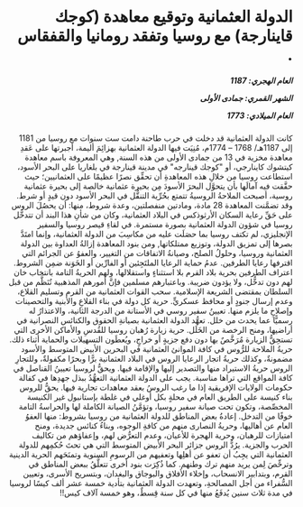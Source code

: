 <h1 dir="rtl">الدولة العثمانية وتوقيع معاهدة (كوجك قاينارجة) مع روسيا وتفقد رومانيا والقفقاس .</h1>

<h5 dir="rtl">العام الهجري:  1187

الشهر القمري: جمادى الأولى

العام الميلادي: 1773</h5>

<p dir="rtl">كانت الدولة العثمانية قد دخلت في حرب طاحنة دامت ست سنوات مع روسيا من 1181 إلى 1187هـ/ 1768 – 1774م، مُنِيَت فيها الدولة العثمانية بهزائِمَ أليمة، أجبرتها على عَقدِ معاهدة مخزية في 13 من جمادى الأولى من هذه السنة, وهي المعروفة باسم معاهدة كيتشوك كاينارجي، أو "كوجك قينارجه" في مدينة قينارجة في بلغاريا على البحر الأسود، استطاعت روسيا من خلالِ هذه المعاهدةِ أن تحقِّق نصرًا عظيمًا على العثمانيين؛ حيث حقَّقت فيه آمالَها بأن يتحوَّل البحرَ الأسودَ مِن بحيرة عثمانية خالصة إلى بحيرة عثمانية روسية، أصبحت الملاحةُ الروسيةُ تتمتع بحُرِّية التنقُّل في البحر الأسود دون قيدٍ أو شرط. وقد تضمَّنت المعاهدة 28 مادة، ومادتين منفصلتين، وعدة شروط، منها: أن يحصُلَ الروس على حَقِّ رعاية السكان الأرثوذكس في البلاد العثمانية، وكان من شأنِ هذا البند أن تتدخَّل روسيا في شؤون الدولة العثمانية بصورة مستمرة. في لقاءِ قيصر روسيا والسفير الإنجليزي، لم تكتف روسيا بما حصَلَت عليه من مكاسِبَ من الدولة العثمانية، وإنما امتَدَّ بصرها إلى تمزيق الدولة، وتوزيع ممتلكاتها, ومن بنود المعاهدة إزالةُ العداوة بين الدولة العثمانية وروسيا، وحلولُ الصلح، وصيانةُ الاتفاقات من التغيير، والعفوُ عن الجرائم التي اقترفها رعايا الطرفين. عدمُ حماية الرعايا الملتَجِئين أو الفارِّين أو الخَوَنة ضمِن الشروط. اعتراف الطرفين بحرية بلاد القرم بلا استثناءٍ واستقلالها، ولهم الحريةُ التامة بانتخاب خان لهم دون تدخُّل، ولا يؤدون ضريبة. وباعتبارهم مسلمين فإنَّ أمورهم المذهبية تُنَظَّم من قبل السلطان بمقتضى الشريعة الإسلامية. سحب القوات العثمانية من القرم وتسليم القلاع، وعدم إرسال جنودٍ أو محافظ عسكريٍّ. حرية كل دولة في بناء القلاعِ والأبنية والتحصينات وإصلاحِ ما يلزم منها. تعيينُ سفير روسي في الأستانة من الدرجة الثانية، والاعتذارُ له رسميًّا عما يحدث من خلل. تعهُّد الدولة العثمانية بصيانةِ الحقوق والكنائس النصرانية في أراضيها، ومنح الرخصة من الخَلَل. حرية زيارة رُهبان روسيا للقُدسِ والأماكن الأخرى التي تستحِقُّ الزيارة مُرَخَّصٌ بها دون دفع جزيةٍ أو خراجٍ، ويُعطَون التسهيلات والحماية أثناء ذلك. حريةُ الملاحة للرُّوس في كافة الموانئ العثمانية في البحرين الأبيض المتوسط والأسود مضمونةٌ، وكذلك حريةُ اتجار الرعايا الروس في البلاد العثمانية برًّا وبحرًا مكفولةٌ، وللتجارِ الروس حريةُ الاستيراد منها والتصدير إليها والإقامة فيها. ويحقُّ لروسيا تعيينُ القناصل في كافة المواقع التي تراها مناسبة. يجب على الدولة العثمانية التعهُّدُ ببذل جهدِها في كفالة حكومات الولايات الإفريقية إذا ما رغب الروسُ بعقد معاهدات تجارية فيها. يحقُّ للروس بناء كنيسة على الطريق العام في محلةٍ بكل أوغلي في غلطة بإستانبول غير الكنيسة المخصِّصة، وتكون تحت صيانة سفير روسيا، وتؤمَّنُ الصيانة الكاملة لها والحراسةُ التامة خوفًا من التدخل. إعادةُ بعض المناطق للدولة العثمانية من روسيا بشروط: منها العفوُ العام عن أهاليها، وحريةُ النصارى منهم من كافةِ الوجوه، وبناءُ كنائس جديدة، ومنح امتيازات للرهبان، وحرية الهجرة للأعيان، وعدم التعرُّض لهم، وإعفاؤهم من تكاليف الحرب والجزية. يرُدُّ الروس جزائر البحر الأبيض المتوسط التي هي تحتَ حُكمِهم للدولة العثمانية التي يجِبُ أن تعفو عن أهلِها وتعفيهم من الرسومِ السنوية وتمنَحَهم الحرية الدينية وترخِّصَ لِمن يريد منهم ترك وطنهم. كما ذُكِرَت بنود أخرى تتعلَّقُ ببعض المناطق في القرم، وبتدابير الانسحاب، وإخلاء الأفلاق والبوجاق والبغدان، وبتسريح الأسرى، وتعيين السُّفراء من أجل المصالحةِ، وتعهدت الدولة العثمانية بتأدية خمسة عشر ألف كيسًا لروسيا في مدة ثلاث سنين يُدفَعُ منها في كل سنة قِسطٌ، وهو خمسة آلاف كيس!!</p></br>

